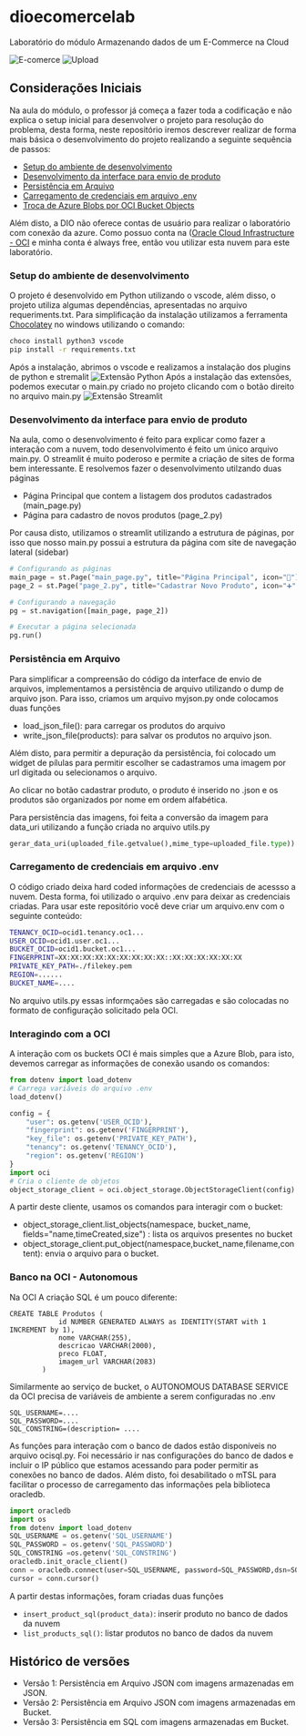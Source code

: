 # dioecomercelab
Laboratório do módulo Armazenando dados de um E-Commerce na Cloud

![E-comerce](https://objectstorage.sa-saopaulo-1.oraclecloud.com/n/grgdg0txqvhh/b/bucket-test-rod-sp1/o/snaps/github-ecomerce-1resultado1.png)
![Upload](https://objectstorage.sa-saopaulo-1.oraclecloud.com/n/grgdg0txqvhh/b/bucket-test-rod-sp1/o/snaps/github-ecomerce-1resultado2.png)


## Considerações Iniciais
Na aula do módulo, o professor já começa a fazer toda a codificação e não explica o setup inicial para desenvolver o projeto para resolução do problema, desta forma, neste repositório iremos descrever realizar de forma mais básica o desenvolvimento do projeto realizando a seguinte sequência de passos:
* [Setup do ambiente de desenvolvimento](#setup)
* [Desenvolvimento da interface para envio de produto](#stramlit)
* [Persistência em Arquivo](#json)
* [Carregamento de credenciais em arquivo .env](#dotenv)
* [Troca de Azure Blobs por OCI Bucket Objects](#oci)

Além disto, a DIO não oferece contas de usuário para realizar o laboratório com conexão da azure. Como possuo conta na ([Oracle Cloud Infrastructure - OCI](https://cloud.oracle.com/) e minha conta é always free, então vou utilizar esta nuvem para este laboratório.

### Setup do ambiente de desenvolvimento
O projeto é desenvolvido em Python utilizando o vscode, além disso, o projeto utiliza algumas dependências, apresentadas no arquivo requeriments.txt. Para simplificação da instalação utilizamos a ferramenta [Chocolatey](https://chocolatey.org) no windows utilizando o comando:
```sh
choco install python3 vscode
pip install -r requirements.txt
```
Após a instalação, abrimos o vscode e realizamos a instalação dos plugins de python e stremalit
![Extensão Python](https://us-east-2-prod-datasource-bucket.s3.us-east-2.amazonaws.com/uploads/302d3364e0134f43e909c34b77ef948b.png)
Após a instalação das extensões, podemos executar o main.py criado no projeto clicando com o botão direito no arquivo main.py
![Extensão Streamlit](https://global.discourse-cdn.com/streamlit/original/3X/2/5/25dabc428d925c445c6c6384744208a1c6b96284.png)

### Desenvolvimento da interface para envio de produto
Na aula, como o desenvolvimento é feito para explicar como fazer a interação com a nuvem, todo desenvolvimento é feito um único arquivo main.py. O streamlit é muito poderoso e permite a criação de sites de forma bem interessante. E resolvemos fazer o desenvolvimento utilzando duas páginas
* Página Principal que contem a listagem dos produtos cadastrados (main_page.py)
* Página para cadastro de novos produtos (page_2.py)

Por causa disto, utilizamos o streamlit utilizando a estrutura de páginas, por isso que nosso main.py possui a estrutura da página com site de navegação lateral (sidebar)
```python
# Configurando as páginas
main_page = st.Page("main_page.py", title="Página Principal", icon="🎉")
page_2 = st.Page("page_2.py", title="Cadastrar Novo Produto", icon="➕")

# Configurando a navegação
pg = st.navigation([main_page, page_2])

# Executar a página selecionada
pg.run()
```

### Persistência em Arquivo
Para simplificar a compreensão do código da interface de envio de arquivos, implementamos a persistência de arquivo utilizando o dump de arquivo json. Para isso, criamos um arquivo myjson.py onde colocamos duas funções
* load_json_file(): para carregar os produtos do arquivo
* write_json_file(products): para salvar os produtos no arquivo json.

Além disto, para permitir a depuração da persistência, foi colocado um widget de pílulas para permitir escolher se cadastramos uma imagem por url digitada ou selecionamos o arquivo.

Ao clicar no botão cadastrar produto, o produto é inserido no .json e os produtos são organizados por nome em ordem alfabética.

Para persistência das imagens, foi feita a conversão da imagem para data_uri utilizando a função criada no arquivo utils.py
```python
gerar_data_uri(uploaded_file.getvalue(),mime_type=uploaded_file.type))
```
### Carregamento de credenciais em arquivo .env
O código criado deixa hard coded informações de credenciais de acessso a nuvem. Desta forma, foi utilizado o arquivo .env para deixar as credenciais criadas. Para usar este repositório você deve criar um arquivo.env com o seguinte conteúdo:
```sh
TENANCY_OCID=ocid1.tenancy.oc1...
USER_OCID=ocid1.user.oc1...
BUCKET_OCID=ocid1.bucket.oc1...
FINGERPRINT=XX:XX:XX:XX:XX:XX:XX:XX:XX::XX:XX:XX:XX:XX:XX
PRIVATE_KEY_PATH=./filekey.pem
REGION=......
BUCKET_NAME=....
```
No arquivo utils.py essas informçaões são carregadas e são colocadas no formato de configuração solicitado pela OCI.

### Interagindo com a OCI
A interação com os buckets OCI é mais simples que a Azure Blob, para isto, devemos carregar as informações de conexão usando os comandos:
```python
from dotenv import load_dotenv
# Carrega variáveis do arquivo .env
load_dotenv()

config = {
    "user": os.getenv('USER_OCID'),
    "fingerprint": os.getenv('FINGERPRINT'),
    "key_file": os.getenv('PRIVATE_KEY_PATH'),
    "tenancy": os.getenv('TENANCY_OCID'),
    "region": os.getenv('REGION')
}
import oci
# Cria o cliente de objetos
object_storage_client = oci.object_storage.ObjectStorageClient(config)
```
A partir deste cliente, usamos os comandos para interagir com o bucket:
* object_storage_client.list_objects(namespace, bucket_name,  fields="name,timeCreated,size") : lista os arquivos presentes no bucket
* object_storage_client.put_object(namespace,bucket_name,filename,content): envia o arquivo para o bucket.

### Banco na OCI - Autonomous
Na OCI A criação SQL é um pouco diferente:
```
CREATE TABLE Produtos (
            id NUMBER GENERATED ALWAYS as IDENTITY(START with 1 INCREMENT by 1),
            nome VARCHAR(255),
            descricao VARCHAR(2000),
            preco FLOAT,
            imagem_url VARCHAR(2083)
        )
```
Similarmente ao serviço de bucket, o AUTONOMOUS DATABASE SERVICE da OCI precisa de variáveis de ambiente a serem configuradas no .env
```
SQL_USERNAME=....
SQL_PASSWORD=....
SQL_CONSTRING=(description= ....
```
As funções para interação com o banco de dados estão disponíveis no arquivo ocisql.py. Foi necessário ir nas configurações do banco de dados e incluir o IP público que estamos acessando para poder permitir as conexões no banco de dados. Além disto, foi desabilitado o mTSL para facilitar o processo de carregamento das informações pela biblioteca oracledb.

```Python
import oracledb
import os
from dotenv import load_dotenv
SQL_USERNAME = os.getenv('SQL_USERNAME')
SQL_PASSWORD = os.getenv('SQL_PASSWORD')
SQL_CONSTRING =os.getenv('SQL_CONSTRING')
oracledb.init_oracle_client()
conn = oracledb.connect(user=SQL_USERNAME, password=SQL_PASSWORD,dsn=SQL_CONSTRING)#, dsn=dsn_tns, config_dir=wallet_location, wallet_location=wallet_location, wallet_password=SQL_PASSWORD)
cursor = conn.cursor()
```
A partir destas informações, foram criadas duas funções
* `insert_product_sql(product_data)`: inserir produto no banco de dados da nuvem
* `list_products_sql()`: listar produtos no banco de dados da nuvem
## Histórico de versões
* Versão 1: Persistência em Arquivo JSON com imagens armazenadas em JSON.
* Versão 2: Persistência em Arquivo JSON com imagens armazenadas em Bucket.
* Versão 3: Persistência em SQL com imagens armazenadas em Bucket.
